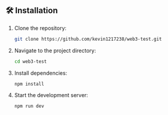 ## 🛠️ Installation
1. Clone the repository:  
   ```bash
   git clone https://github.com/kevin1217238/web3-test.git
   ```
2. Navigate to the project directory:  
   ```bash
   cd web3-test
   ```
3. Install dependencies:  
   ```bash
   npm install
   ```
4. Start the development server:  
   ```bash
   npm run dev
   ```

